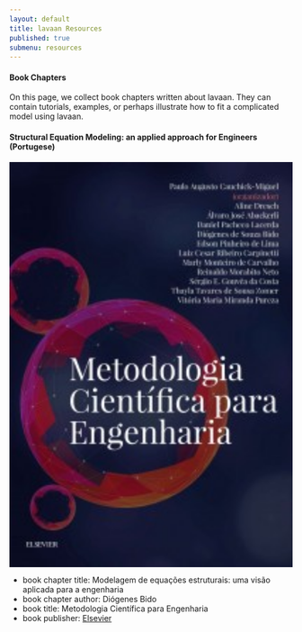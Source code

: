 ```yaml
---
layout: default
title: lavaan Resources
published: true
submenu: resources
---
```


#### Book Chapters ####
On this page, we collect book chapters written about lavaan. They can contain
tutorials, examples, or perhaps illustrate how to fit a complicated model
using lavaan.

#### Structural Equation Modeling: an applied approach for Engineers (Portugese) ####
<div class="container">
  <div class="three columns">
    <img src="bido.jpg" alt="Bido book chapter" width="100%">
  </div>
  <div class="ten columns">
  <ul>
    <li>book chapter title: Modelagem de equa&ccedil;&otilde;es estruturais: uma vis&atilde;o aplicada para a engenharia</li>
    <li>book chapter author: Di&oacute;genes Bido</li>
    <li>book title: Metodologia Cient&iacute;fica para Engenharia</li>
    <li>book publisher: <a href="https://www.loja.elsevier.com.br/metodologia-cientifica-para-engenharia-9788535290707.html">Elsevier</a></li>
  </ul>
  </div>
</div>
&nbsp;

